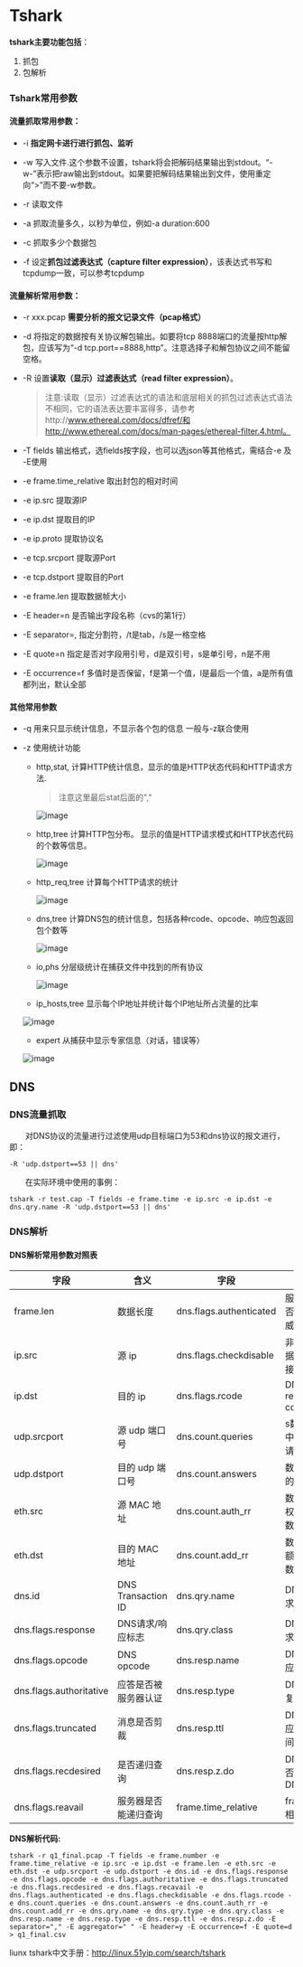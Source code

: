 # Tshark

**tshark主要功能包括**：

1. 抓包
2. 包解析



### Tshark常用参数

#### 流量抓取常用参数：

- -i **指定网卡进行进行抓包、监听**

- -w 写入文件.这个参数不设置，tshark将会把解码结果输出到stdout。“-w-”表示把raw输出到stdout。如果要把解码结果输出到文件，使用重定向“>”而不要-w参数。

- -r 读取文件

- -a 抓取流量多久，以秒为单位，例如-a duration:600

- -c 抓取多少个数据包

- -f 设定**抓包过滤表达式（capture filter expression）**，该表达式书写和tcpdump一致，可以参考tcpdump

  

#### 流量解析常用参数：

- -r xxx.pcap **需要分析的报文记录文件（pcap格式）**

- -d 将指定的数据按有关协议解包输出。如要将tcp 8888端口的流量按http解包，应该写为“-d tcp.port==8888,http”。注意选择子和解包协议之间不能留空格。

- -R 设置**读取（显示）过滤表达式（read filter expression）**。

  > 注意:读取（显示）过滤表达式的语法和底层相关的抓包过滤表达式语法不相同，它的语法表达要丰富得多，请参考http://www.ethereal.com/docs/dfref/和http://www.ethereal.com/docs/man-pages/ethereal-filter.4.html。

- -T fields 输出格式，选fields按字段，也可以选json等其他格式，需结合-e 及 -E使用

- -e frame.time_relative 取出封包的相对时间

- -e ip.src 提取源IP

- -e ip.dst 提取目的IP

- -e ip.proto 提取协议名

- -e tcp.srcport 提取源Port

- -e tcp.dstport 提取目的Port

- -e frame.len 提取数据帧大小

- -E header=n 是否输出字段名称（cvs的第1行）

- -E separator=, 指定分割符，/t是tab，/s是一格空格

- -E quote=n 指定是否对字段用引号，d是双引号，s是单引号，n是不用

- -E occurrence=f 多值时是否保留，f是第一个值，l是最后一个值，a是所有值都列出，默认全部

#### 其他常用参数

- -q 用来只显示统计信息，不显示各个包的信息  一般与-z联合使用

- -z 使用统计功能

  - http,stat, 计算HTTP统计信息，显示的值是HTTP状态代码和HTTP请求方法.

    > 注意这里最后stat后面的","

    ![image](https://raw.githubusercontent.com/AnchoretY/images/master/blog/image.oa6pupkk5n.png)

  - http,tree 计算HTTP包分布。 显示的值是HTTP请求模式和HTTP状态代码的个数等信息。

    ![image](https://raw.githubusercontent.com/AnchoretY/images/master/blog/image.s22apch9cz.png)

  - http_req,tree    计算每个HTTP请求的统计

    ![image](https://raw.githubusercontent.com/AnchoretY/images/master/blog/image.kbf6m27aajb.png)

  - dns,tree   计算DNS包的统计信息，包括各种rcode、opcode、响应包返回包个数等

    ![image](https://raw.githubusercontent.com/AnchoretY/images/master/blog/image.97adlcjj5j4.png)

  - io,phs 分层级统计在捕获文件中找到的所有协议

    ![image](https://raw.githubusercontent.com/AnchoretY/images/master/blog/image.nhkvk3yk7h.png)

  -  ip_hosts,tree 显示每个IP地址并统计每个IP地址所占流量的比率

    ![image](https://raw.githubusercontent.com/AnchoretY/images/master/blog/image.tagnbhghr7h.png)

  -  expert 从捕获中显示专家信息（对话，错误等）

    ![image](https://raw.githubusercontent.com/AnchoretY/images/master/blog/image.g615zf1giq.png)

  

## DNS

### DNS流量抓取

&emsp;&emsp;对DNS协议的流量进行过滤使用udp目标端口为53和dns协议的报文进行，即：

~~~
-R 'udp.dstport==53 || dns'
~~~

&emsp;&emsp;在实际环境中使用的事例：

~~~
tshark -r test.cap -T fields -e frame.time -e ip.src -e ip.dst -e dns.qry.name -R 'udp.dstport==53 || dns'
~~~

### DNS解析

#### DNS解析常用参数对照表

| 字段                    | 含义                 | 字段                    | 含义                     |
| ----------------------- | -------------------- | ----------------------- | ------------------------ |
| frame.len               | 数据长度             | dns.flags.authenticated | 服务器是否为域权威服务器 |
| ip.src                  | 源 ip                | dns.flags.checkdisable  | 非认证数据是否可接收     |
| ip.dst                  | 目的 ip              | dns.flags.rcode         | DNS reply code           |
| udp.srcport             | 源 udp 端口号        | dns.count.queries       | s数据包中 DNS 请求数     |
| udp.dstport             | 目的 udp 端口号      | dns.count.answers       | 数据包中的应答数         |
| eth.src                 | 源 MAC 地址          | dns.count.auth_rr       | 数据包中权威记录数       |
| eth.dst                 | 目的 MAC 地址        | dns.count.add_rr        | 数据包中额外记录数       |
| dns.id                  | DNS Transaction ID   | dns.qry.name            | DNS 请求名               |
| dns.flags.response      | DNS请求/响应标志     | dns.qry.class           | DNS 请求类型             |
| dns.flags.opcode        | DNS opcode           | dns.resp.name           | DNS 响应名               |
| dns.flags.authoritative | 应答是否被服务器认证 | dns.resp.type           | DNS 回复类型             |
| dns.flags.truncated     | 消息是否剪裁         | dns.resp.ttl            | DNS 响应生存时间         |
| dns.flags.recdesired    | 是否递归查询         | dns.resp.z.do           | DNS 是否支持 DNSSEC      |
| dns.flags.reavail       | 服务器是否能递归查询 | frame.time_relative     | frame 的相对时间         |

**DNS解析代码:**

~~~shell
tshark -r q1_final.pcap -T fields -e frame.number -e frame.time_relative -e ip.src -e ip.dst -e frame.len -e eth.src -e eth.dst -e udp.srcport -e udp.dstport -e dns.id -e dns.flags.response -e dns.flags.opcode -e dns.flags.authoritative -e dns.flags.truncated -e dns.flags.recdesired -e dns.flags.recavail -e dns.flags.authenticated -e dns.flags.checkdisable -e dns.flags.rcode -e dns.count.queries -e dns.count.answers -e dns.count.auth_rr -e dns.count.add_rr -e dns.qry.name -e dns.qry.type -e dns.qry.class -e dns.resp.name -e dns.resp.type -e dns.resp.ttl -e dns.resp.z.do -E separator="," -E aggregator=" " -E header=y -E occurrence=f -E quote=d > q1_final.csv
~~~







liunx tshark中文手册：http://linux.51yip.com/search/tshark



